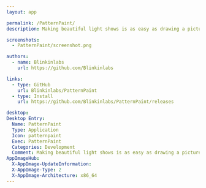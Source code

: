 ```yaml
---
layout: app

permalink: /PatternPaint/
description: Making beautiful light shows is as easy as drawing a picture

screenshots:
  - PatternPaint/screenshot.png

authors:
  - name: Blinkinlabs
    url: https://github.com/Blinkinlabs

links:
  - type: GitHub
    url: Blinkinlabs/PatternPaint
  - type: Install
    url: https://github.com/Blinkinlabs/PatternPaint/releases

desktop:
Desktop Entry:
  Name: PatternPaint
  Type: Application
  Icon: patternpaint
  Exec: PatternPaint
  Categories: Development
  Comment: Making beautiful light shows is as easy as drawing a picture
AppImageHub:
  X-AppImage-UpdateInformation: 
  X-AppImage-Type: 2
  X-AppImage-Architecture: x86_64
---
```

